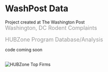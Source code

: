 # WashPost Data
Project created at The Washington Post
<br />
<span style="color: #999999; font-size: large;">Washington, DC Rodent Complaints </span><br />
<br />
<span style="color: #999999; font-size: large;">HUBZone Program Database/Analysis </span><br />

code coming soon

<br />
<img src="https://github.com/Jdharden/dc_rodents/blob/master/rodents.jpeg?raw=true" alt="HUBZone Top Firms"><br />
<br />
<br />
